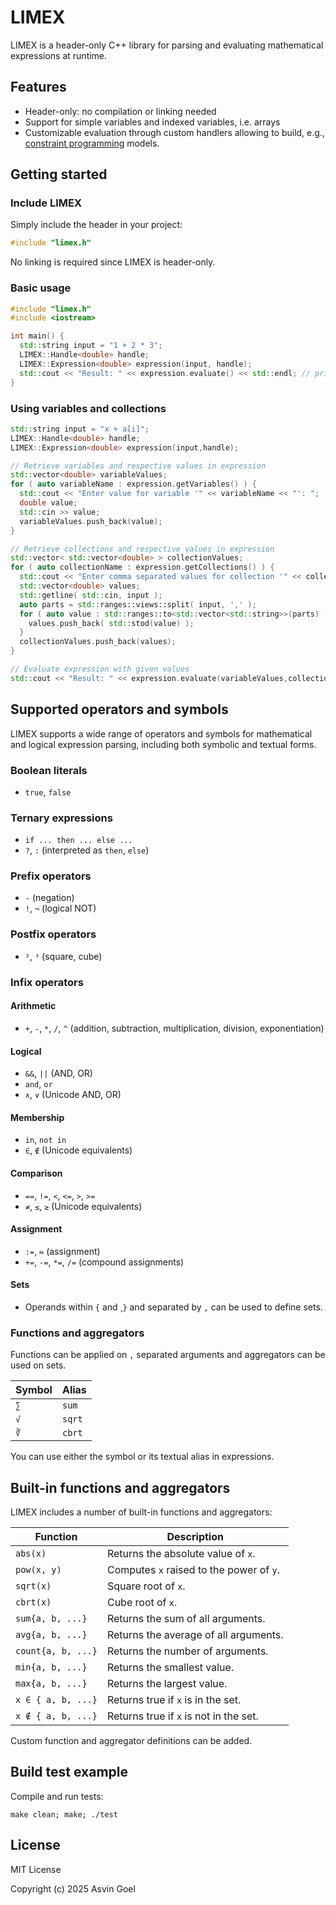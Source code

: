# LIMEX

LIMEX is a header-only C++ library for parsing and evaluating mathematical expressions at runtime.

## Features

- Header-only: no compilation or linking needed
- Support for simple variables and indexed variables, i.e. arrays
- Customizable evaluation through custom handlers allowing to build, e.g., [constraint programming](https://github.com/bpmn-os/cp) models. 

## Getting started

### Include LIMEX

Simply include the header in your project:

```cpp
#include "limex.h"
```

No linking is required since LIMEX is header-only.

### Basic usage

```cpp
#include "limex.h"
#include <iostream>

int main() {
  std::string input = "1 + 2 * 3";
  LIMEX::Handle<double> handle;
  LIMEX::Expression<double> expression(input, handle);
  std::cout << "Result: " << expression.evaluate() << std::endl; // prints 7
}
```

### Using variables and collections

```cpp
std::string input = "x + a[i]";
LIMEX::Handle<double> handle;
LIMEX::Expression<double> expression(input,handle);

// Retrieve variables and respective values in expression
std::vector<double> variableValues;
for ( auto variableName : expression.getVariables() ) {
  std::cout << "Enter value for variable '" << variableName << "': ";
  double value;
  std::cin >> value;
  variableValues.push_back(value);
} 

// Retrieve collections and respective values in expression
std::vector< std::vector<double> > collectionValues;
for ( auto collectionName : expression.getCollections() ) {
  std::cout << "Enter comma separated values for collection '" << collectionName << "': ";
  std::vector<double> values;
  std::getline( std::cin, input );
  auto parts = std::ranges::views::split( input, ',' );
  for ( auto value : std::ranges::to<std::vector<std::string>>(parts) ) {
    values.push_back( std::stod(value) );
  } 
  collectionValues.push_back(values);
} 

// Evaluate expression with given values
std::cout << "Result: " << expression.evaluate(variableValues,collectionValues) << std::endl;
```

## Supported operators and symbols

LIMEX supports a wide range of operators and symbols for mathematical and logical expression parsing, including both symbolic and textual forms.

### Boolean literals

- `true`, `false`

### Ternary expressions

- `if ... then ... else ...`
- `?`, `:` (interpreted as `then`, `else`)

### Prefix operators

- `-` (negation)
- `!`, `¬` (logical NOT)

### Postfix operators

- `²`, `³` (square, cube)

### Infix operators

#### Arithmetic
- `+`, `-`, `*`, `/`, `^` (addition, subtraction, multiplication, division, exponentiation)

#### Logical
- `&&`, `||` (AND, OR)
- `and`, `or`
- `∧`, `∨` (Unicode AND, OR)

#### Membership
- `in`, `not in`
- `∈`, `∉` (Unicode equivalents)

#### Comparison
- `==`, `!=`, `<`, `<=`, `>`, `>=`
- `≠`, `≤`, `≥` (Unicode equivalents)

#### Assignment
- `:=`, `≔` (assignment)
- `+=`, `-=`, `*=`, `/=` (compound assignments)

#### Sets
- Operands within `{` and ¸`}` and separated by `,` can be used to define sets.

### Functions and aggregators

Functions can be applied on `,` separated arguments and aggregators can be used on sets.

| Symbol | Alias   |
|--------|---------|
| `∑`    | `sum`   |
| `√`    | `sqrt`  |
| `∛`    | `cbrt`  |

You can use either the symbol or its textual alias in expressions.

## Built-in functions and aggregators

LIMEX includes a number of built-in functions and aggregators:

| Function           | Description                                                                      |
|--------------------|----------------------------------------------------------------------------------|
| `abs(x)`           | Returns the absolute value of `x`.                                               |
| `pow(x, y)`        | Computes `x` raised to the power of `y`.                                         |
| `sqrt(x)`          | Square root of `x`.                                                              |
| `cbrt(x)`          | Cube root of `x`.                                                                |
| `sum{a, b, ...}`   | Returns the sum of all arguments.                                                |
| `avg{a, b, ...}`   | Returns the average of all arguments.                                            |
| `count{a, b, ...}` | Returns the number of arguments.                                                 |
| `min{a, b, ...}`   | Returns the smallest value.                                                      |
| `max{a, b, ...}`   | Returns the largest value.                                                       |
| `x ∈ { a, b, ...}` | Returns true if `x` is in the set.                                               |
| `x ∉ { a, b, ...}` | Returns true if `x` is not in the set.                                           |

Custom function and aggregator definitions can be added.

## Build test example

Compile and run tests:
```
make clean; make; ./test
```

## License

MIT License

Copyright (c) 2025 Asvin Goel
